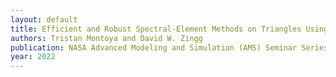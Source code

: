 ```yaml
---
layout: default
title: Efficient and Robust Spectral-Element Methods on Triangles Using Tensor-Product Summation-By-Parts Operators
authors: Tristan Montoya and David W. Zingg
publication: NASA Advanced Modeling and Simulation (AMS) Seminar Series
year: 2022
---
```

